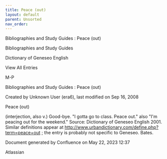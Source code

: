 ```yaml
---
title: Peace (out)
layout: default
parent: Unsorted
nav_order:
---
```


Bibliographies and Study Guides : Peace (out)

Bibliographies and Study Guides

Dictionary of Geneseo English

View All Entries

M-P

Bibliographies and Study Guides : Peace (out)

Created by  Unknown User (era6), last modified on Sep 16, 2008

Peace (out)

(interjection, also v.) Good-bye. &quot;I gotta go to class. Peace out.&quot; also &quot;I'm peacing out for the weekend.&quot; Source: Dictionary of Geneseo English 2001. Similar definitions appear at http://www.urbandictionary.com/define.php?term=peace+out ; the entry is probably not specific to Geneseo. Bates.

Document generated by Confluence on May 22, 2023 12:37

Atlassian
